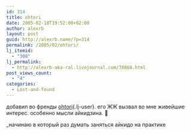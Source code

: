 ```yaml
---
id: 314
title: ohtori
date: 2005-02-18T19:52:00+02:00
author: alexrb
layout: post
guid: http://alexrb.name/?p=314
permalink: /2005/02/ohtori/
lj_itemid:
  - "308"
lj_permalink:
  - http://alexrb-aka-ral.livejournal.com/78868.html
post_views_count:
  - "4"
categories:
  - Lost-and-found
---
```

добавил во френды [ohtori](http://ohtori.livejournal.com/){.lj-user}. его ЖЖ вызвал во мне живейшие интерес. особенно мысли айкидзина. 🙂

_начинаю в который раз думать заняться айкидо на практике</a></p>